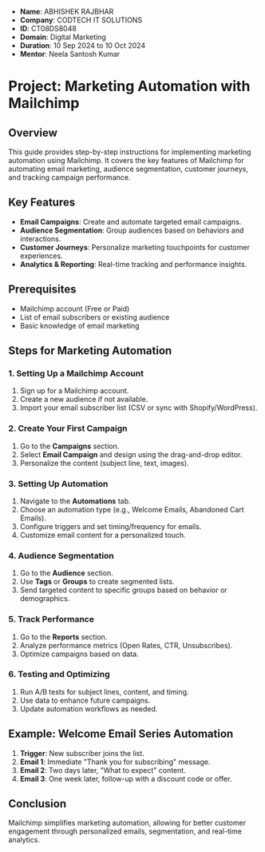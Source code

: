 - **Name**: ABHISHEK RAJBHAR
- **Company**: CODTECH IT SOLUTIONS
- **ID**: CT08DS8048
- **Domain**: Digital Marketing
- **Duration**: 10 Sep 2024 to 10 Oct 2024
- **Mentor**: Neela Santosh Kumar

# Project: Marketing Automation with Mailchimp

## Overview
This guide provides step-by-step instructions for implementing marketing automation using Mailchimp. It covers the key features of Mailchimp for automating email marketing, audience segmentation, customer journeys, and tracking campaign performance.

## Key Features
- **Email Campaigns**: Create and automate targeted email campaigns.
- **Audience Segmentation**: Group audiences based on behaviors and interactions.
- **Customer Journeys**: Personalize marketing touchpoints for customer experiences.
- **Analytics & Reporting**: Real-time tracking and performance insights.

## Prerequisites
- Mailchimp account (Free or Paid)
- List of email subscribers or existing audience
- Basic knowledge of email marketing

## Steps for Marketing Automation

### 1. Setting Up a Mailchimp Account
1. Sign up for a Mailchimp account.
2. Create a new audience if not available.
3. Import your email subscriber list (CSV or sync with Shopify/WordPress).

### 2. Create Your First Campaign
1. Go to the **Campaigns** section.
2. Select **Email Campaign** and design using the drag-and-drop editor.
3. Personalize the content (subject line, text, images).

### 3. Setting Up Automation
1. Navigate to the **Automations** tab.
2. Choose an automation type (e.g., Welcome Emails, Abandoned Cart Emails).
3. Configure triggers and set timing/frequency for emails.
4. Customize email content for a personalized touch.

### 4. Audience Segmentation
1. Go to the **Audience** section.
2. Use **Tags** or **Groups** to create segmented lists.
3. Send targeted content to specific groups based on behavior or demographics.

### 5. Track Performance
1. Go to the **Reports** section.
2. Analyze performance metrics (Open Rates, CTR, Unsubscribes).
3. Optimize campaigns based on data.

### 6. Testing and Optimizing
1. Run A/B tests for subject lines, content, and timing.
2. Use data to enhance future campaigns.
3. Update automation workflows as needed.

## Example: Welcome Email Series Automation
1. **Trigger**: New subscriber joins the list.
2. **Email 1**: Immediate "Thank you for subscribing" message.
3. **Email 2**: Two days later, "What to expect" content.
4. **Email 3**: One week later, follow-up with a discount code or offer.

## Conclusion
Mailchimp simplifies marketing automation, allowing for better customer engagement through personalized emails, segmentation, and real-time analytics.

